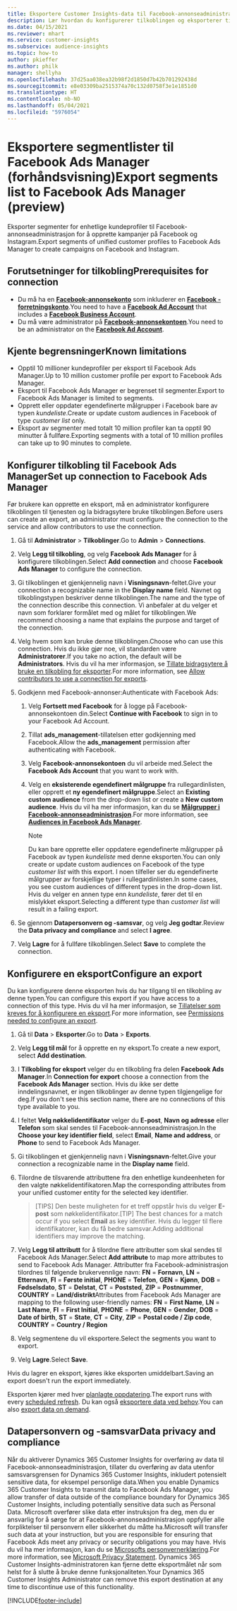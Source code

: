 ```yaml
---
title: Eksportere Customer Insights-data til Facebook-annonseadministrasjon
description: Lær hvordan du konfigurerer tilkoblingen og eksporterer til Facebook Ads Manager.
ms.date: 04/15/2021
ms.reviewer: mhart
ms.service: customer-insights
ms.subservice: audience-insights
ms.topic: how-to
author: pkieffer
ms.author: philk
manager: shellyha
ms.openlocfilehash: 37d25aa038ea32b98f2d1850d7b42b701292438d
ms.sourcegitcommit: e8e03309ba2515374a70c132d0758f3e1e1851d0
ms.translationtype: HT
ms.contentlocale: nb-NO
ms.lasthandoff: 05/04/2021
ms.locfileid: "5976054"
---
```

# <a name="export-segments-list-to-facebook-ads-manager-preview"></a><span data-ttu-id="db6c4-103">Eksportere segmentlister til Facebook Ads Manager (forhåndsvisning)</span><span class="sxs-lookup"><span data-stu-id="db6c4-103">Export segments list to Facebook Ads Manager (preview)</span></span>

<span data-ttu-id="db6c4-104">Eksporter segmenter for enhetlige kundeprofiler til Facebook-annonseadministrasjon for å opprette kampanjer på Facebook og Instagram.</span><span class="sxs-lookup"><span data-stu-id="db6c4-104">Export segments of unified customer profiles to Facebook Ads Manager to create campaigns on Facebook and Instagram.</span></span>

## <a name="prerequisites-for-connection"></a><span data-ttu-id="db6c4-105">Forutsetninger for tilkobling</span><span class="sxs-lookup"><span data-stu-id="db6c4-105">Prerequisites for connection</span></span>

- <span data-ttu-id="db6c4-106">Du må ha en [**Facebook-annonsekonto**](https://www.facebook.com/business/learn/lessons/step-by-step-ads-manager-account) som inkluderer en [**Facebook -forretningskonto**](https://business.facebook.com/).</span><span class="sxs-lookup"><span data-stu-id="db6c4-106">You need to have a [**Facebook Ad Account**](https://www.facebook.com/business/learn/lessons/step-by-step-ads-manager-account) that includes a [**Facebook Business Account**](https://business.facebook.com/).</span></span>
- <span data-ttu-id="db6c4-107">Du må være administrator på [**Facebook-annonsekontoen**](https://www.facebook.com/business/learn/lessons/step-by-step-ads-manager-account).</span><span class="sxs-lookup"><span data-stu-id="db6c4-107">You need to be an administrator on the [**Facebook Ad Account**](https://www.facebook.com/business/learn/lessons/step-by-step-ads-manager-account).</span></span>

## <a name="known-limitations"></a><span data-ttu-id="db6c4-108">Kjente begrensninger</span><span class="sxs-lookup"><span data-stu-id="db6c4-108">Known limitations</span></span>

- <span data-ttu-id="db6c4-109">Opptil 10 millioner kundeprofiler per eksport til Facebook Ads Manager.</span><span class="sxs-lookup"><span data-stu-id="db6c4-109">Up to 10 million customer profile per export to Facebook Ads Manager.</span></span>
- <span data-ttu-id="db6c4-110">Eksport til Facebook Ads Manager er begrenset til segmenter.</span><span class="sxs-lookup"><span data-stu-id="db6c4-110">Export to Facebook Ads Manager is limited to segments.</span></span>
- <span data-ttu-id="db6c4-111">Opprett eller oppdater egendefinerte målgrupper i Facebook bare av typen *kundeliste*.</span><span class="sxs-lookup"><span data-stu-id="db6c4-111">Create or update custom audiences in Facebook of type *customer list* only.</span></span>
- <span data-ttu-id="db6c4-112">Eksport av segmenter med totalt 10 million profiler kan ta opptil 90 minutter å fullføre.</span><span class="sxs-lookup"><span data-stu-id="db6c4-112">Exporting segments with a total of 10 million profiles can take up to 90 minutes to complete.</span></span>

## <a name="set-up-connection-to-facebook-ads-manager"></a><span data-ttu-id="db6c4-113">Konfigurer tilkobling til Facebook Ads Manager</span><span class="sxs-lookup"><span data-stu-id="db6c4-113">Set up connection to Facebook Ads Manager</span></span>

<span data-ttu-id="db6c4-114">Før brukere kan opprette en eksport, må en administrator konfigurere tilkoblingen til tjenesten og la bidragsytere bruke tilkoblingen.</span><span class="sxs-lookup"><span data-stu-id="db6c4-114">Before users can create an export, an administrator must configure the connection to the service and allow contributors to use the connection.</span></span>

1. <span data-ttu-id="db6c4-115">Gå til **Administrator** > **Tilkoblinger**.</span><span class="sxs-lookup"><span data-stu-id="db6c4-115">Go to **Admin** > **Connections**.</span></span>

1. <span data-ttu-id="db6c4-116">Velg **Legg til tilkobling**, og velg **Facebook Ads Manager** for å konfigurere tilkoblingen.</span><span class="sxs-lookup"><span data-stu-id="db6c4-116">Select **Add connection** and choose **Facebook Ads Manager** to configure the connection.</span></span>

1. <span data-ttu-id="db6c4-117">Gi tilkoblingen et gjenkjennelig navn i **Visningsnavn**-feltet.</span><span class="sxs-lookup"><span data-stu-id="db6c4-117">Give your connection a recognizable name in the **Display name** field.</span></span> <span data-ttu-id="db6c4-118">Navnet og tilkoblingstypen beskriver denne tilkoblingen.</span><span class="sxs-lookup"><span data-stu-id="db6c4-118">The name and the type of the connection describe this connection.</span></span> <span data-ttu-id="db6c4-119">Vi anbefaler at du velger et navn som forklarer formålet med og målet for tilkoblingen.</span><span class="sxs-lookup"><span data-stu-id="db6c4-119">We recommend choosing a name that explains the purpose and target of the connection.</span></span>

1. <span data-ttu-id="db6c4-120">Velg hvem som kan bruke denne tilkoblingen.</span><span class="sxs-lookup"><span data-stu-id="db6c4-120">Choose who can use this connection.</span></span> <span data-ttu-id="db6c4-121">Hvis du ikke gjør noe, vil standarden være **Administratorer**.</span><span class="sxs-lookup"><span data-stu-id="db6c4-121">If you take no action, the default will be **Administrators**.</span></span> <span data-ttu-id="db6c4-122">Hvis du vil ha mer informasjon, se [Tillate bidragsytere å bruke en tilkobling for eksporter](connections.md#allow-contributors-to-use-a-connection-for-exports).</span><span class="sxs-lookup"><span data-stu-id="db6c4-122">For more information, see [Allow contributors to use a connection for exports](connections.md#allow-contributors-to-use-a-connection-for-exports).</span></span>

1. <span data-ttu-id="db6c4-123">Godkjenn med Facebook-annonser:</span><span class="sxs-lookup"><span data-stu-id="db6c4-123">Authenticate with Facebook Ads:</span></span> 

   1. <span data-ttu-id="db6c4-124">Velg **Fortsett med Facebook** for å logge på Facebook-annonsekontoen din.</span><span class="sxs-lookup"><span data-stu-id="db6c4-124">Select **Continue with Facebook** to sign in to your Facebook Ad Account.</span></span>

   1. <span data-ttu-id="db6c4-125">Tillat **ads_management**-tillatelsen etter godkjenning med Facebook.</span><span class="sxs-lookup"><span data-stu-id="db6c4-125">Allow the **ads_management** permission after authenticating with Facebook.</span></span>

   1. <span data-ttu-id="db6c4-126">Velg **Facebook-annonsekontoen** du vil arbeide med.</span><span class="sxs-lookup"><span data-stu-id="db6c4-126">Select the **Facebook Ads Account** that you want to work with.</span></span>

   1. <span data-ttu-id="db6c4-127">Velg en **eksisterende egendefinert målgruppe** fra rullegardinlisten, eller opprett et **ny egendefinert målgruppe**.</span><span class="sxs-lookup"><span data-stu-id="db6c4-127">Select an **Existing custom audience** from the drop-down list or create a **New custom audience**.</span></span> <span data-ttu-id="db6c4-128">Hvis du vil ha mer informasjon, kan du se [**Målgrupper i Facebook-annonseadministrasjon**](https://www.facebook.com/business/help/744354708981227?id=2469097953376494).</span><span class="sxs-lookup"><span data-stu-id="db6c4-128">For more information, see [**Audiences in Facebook Ads Manager**](https://www.facebook.com/business/help/744354708981227?id=2469097953376494).</span></span>
      > [!NOTE]
      > <span data-ttu-id="db6c4-129">Du kan bare opprette eller oppdatere egendefinerte målgrupper på Facebook av typen *kundeliste* med denne eksporten.</span><span class="sxs-lookup"><span data-stu-id="db6c4-129">You can only create or update custom audiences on Facebook of the type *customer list* with this export.</span></span> <span data-ttu-id="db6c4-130">I noen tilfeller ser du egendefinerte målgrupper av forskjellige typer i rullegardinlisten.</span><span class="sxs-lookup"><span data-stu-id="db6c4-130">In some cases, you see custom audiences of different types in the drop-down list.</span></span> <span data-ttu-id="db6c4-131">Hvis du velger en annen type enn *kundeliste*, fører det til en mislykket eksport.</span><span class="sxs-lookup"><span data-stu-id="db6c4-131">Selecting a different type than *customer list* will result in a failing export.</span></span> 

1. <span data-ttu-id="db6c4-132">Se gjennom **Datapersonvern og -samsvar**, og velg **Jeg godtar**.</span><span class="sxs-lookup"><span data-stu-id="db6c4-132">Review the **Data privacy and compliance** and select **I agree**.</span></span>

1. <span data-ttu-id="db6c4-133">Velg **Lagre** for å fullføre tilkoblingen.</span><span class="sxs-lookup"><span data-stu-id="db6c4-133">Select **Save** to complete the connection.</span></span>

## <a name="configure-an-export"></a><span data-ttu-id="db6c4-134">Konfigurere en eksport</span><span class="sxs-lookup"><span data-stu-id="db6c4-134">Configure an export</span></span>

<span data-ttu-id="db6c4-135">Du kan konfigurere denne eksporten hvis du har tilgang til en tilkobling av denne typen.</span><span class="sxs-lookup"><span data-stu-id="db6c4-135">You can configure this export if you have access to a connection of this type.</span></span> <span data-ttu-id="db6c4-136">Hvis du vil ha mer informasjon, se [Tillatelser som kreves for å konfigurere en eksport](export-destinations.md#set-up-a-new-export).</span><span class="sxs-lookup"><span data-stu-id="db6c4-136">For more information, see [Permissions needed to configure an export](export-destinations.md#set-up-a-new-export).</span></span>

1. <span data-ttu-id="db6c4-137">Gå til **Data** > **Eksporter**.</span><span class="sxs-lookup"><span data-stu-id="db6c4-137">Go to **Data** > **Exports**.</span></span>

1. <span data-ttu-id="db6c4-138">Velg **Legg til mål** for å opprette en ny eksport.</span><span class="sxs-lookup"><span data-stu-id="db6c4-138">To create a new export, select **Add destination**.</span></span> 

1. <span data-ttu-id="db6c4-139">I **Tilkobling for eksport** velger du en tilkobling fra delen **Facebook Ads Manager**.</span><span class="sxs-lookup"><span data-stu-id="db6c4-139">In **Connection for export** choose a connection from the **Facebook Ads Manager** section.</span></span> <span data-ttu-id="db6c4-140">Hvis du ikke ser dette inndelingsnavnet, er ingen tilkoblinger av denne typen tilgjengelige for deg.</span><span class="sxs-lookup"><span data-stu-id="db6c4-140">If you don't see this section name, there are no connections of this type available to you.</span></span>

1. <span data-ttu-id="db6c4-141">I feltet **Velg nøkkelidentifikator** velger du **E-post**, **Navn og adresse** eller **Telefon** som skal sendes til Facebook-annonseadministrasjon.</span><span class="sxs-lookup"><span data-stu-id="db6c4-141">In the **Choose your key identifier field**, select **Email**, **Name and address**, or **Phone** to send to Facebook Ads Manager.</span></span> 

1. <span data-ttu-id="db6c4-142">Gi tilkoblingen et gjenkjennelig navn i **Visningsnavn**-feltet.</span><span class="sxs-lookup"><span data-stu-id="db6c4-142">Give your connection a recognizable name in the **Display name** field.</span></span>

1. <span data-ttu-id="db6c4-143">Tilordne de tilsvarende attributtene fra den enhetlige kundeenheten for den valgte nøkkelidentifikatoren.</span><span class="sxs-lookup"><span data-stu-id="db6c4-143">Map the corresponding attributes from your unified customer entity for the selected key identifier.</span></span>
   > <span data-ttu-id="db6c4-144">[TIPS] Den beste muligheten for et treff oppstår hvis du velger **E-post** som nøkkelidentifikator.</span><span class="sxs-lookup"><span data-stu-id="db6c4-144">[TIP] The best chances for a match occur if you select **Email** as key identifier.</span></span> <span data-ttu-id="db6c4-145">Hvis du legger til flere identifikatorer, kan du få bedre samsvar.</span><span class="sxs-lookup"><span data-stu-id="db6c4-145">Adding additional identifiers may improve the matching.</span></span>

1. <span data-ttu-id="db6c4-146">Velg **Legg til attributt** for å tilordne flere attributter som skal sendes til Facebook Ads Manager.</span><span class="sxs-lookup"><span data-stu-id="db6c4-146">Select **Add attribute** to map more attributes to send to Facebook Ads Manager.</span></span> <span data-ttu-id="db6c4-147">Attributter fra Facebook-administrasjon tilordnes til følgende brukervennlige navn: **FN** = **Fornavn**, **LN** = **Etternavn**, **FI** = **Første initial**, **PHONE** = **Telefon**, **GEN** = **Kjønn**, **DOB** = **Fødselsdato**, **ST** = **Delstat**, **CT** = **Poststed**, **ZIP** = **Postnummer**, **COUNTRY** = **Land/distrikt**</span><span class="sxs-lookup"><span data-stu-id="db6c4-147">Attributes from Facebook Ads Manager are mapping to the following user-friendly names: **FN** = **First Name**, **LN** = **Last Name**, **FI** = **First Initial**, **PHONE** = **Phone**, **GEN** = **Gender**, **DOB** = **Date of birth**, **ST** = **State**, **CT** = **City**, **ZIP** = **Postal code / Zip code**, **COUNTRY** = **Country / Region**</span></span>

1. <span data-ttu-id="db6c4-148">Velg segmentene du vil eksportere.</span><span class="sxs-lookup"><span data-stu-id="db6c4-148">Select the segments you want to export.</span></span>

1. <span data-ttu-id="db6c4-149">Velg **Lagre**.</span><span class="sxs-lookup"><span data-stu-id="db6c4-149">Select **Save**.</span></span>

<span data-ttu-id="db6c4-150">Hvis du lagrer en eksport, kjøres ikke eksporten umiddelbart.</span><span class="sxs-lookup"><span data-stu-id="db6c4-150">Saving an export doesn't run the export immediately.</span></span>

<span data-ttu-id="db6c4-151">Eksporten kjører med hver [planlagte oppdatering](system.md#schedule-tab).</span><span class="sxs-lookup"><span data-stu-id="db6c4-151">The export runs with every [scheduled refresh](system.md#schedule-tab).</span></span> <span data-ttu-id="db6c4-152">Du kan også [eksportere data ved behov](export-destinations.md#run-exports-on-demand).</span><span class="sxs-lookup"><span data-stu-id="db6c4-152">You can also [export data on demand](export-destinations.md#run-exports-on-demand).</span></span> 

## <a name="data-privacy-and-compliance"></a><span data-ttu-id="db6c4-153">Datapersonvern og -samsvar</span><span class="sxs-lookup"><span data-stu-id="db6c4-153">Data privacy and compliance</span></span>

<span data-ttu-id="db6c4-154">Når du aktiverer Dynamics 365 Customer Insights for overføring av data til Facebook-annonseadministrasjon, tillater du overføring av data utenfor samsvarsgrensen for Dynamics 365 Customer Insights, inkludert potensielt sensitive data, for eksempel personlige data.</span><span class="sxs-lookup"><span data-stu-id="db6c4-154">When you enable Dynamics 365 Customer Insights to transmit data to Facebook Ads Manager, you allow transfer of data outside of the compliance boundary for Dynamics 365 Customer Insights, including potentially sensitive data such as Personal Data.</span></span> <span data-ttu-id="db6c4-155">Microsoft overfører slike data etter instruksjon fra deg, men du er ansvarlig for å sørge for at Facebook-annonseadministrasjon oppfyller alle forpliktelser til personvern eller sikkerhet du måtte ha.</span><span class="sxs-lookup"><span data-stu-id="db6c4-155">Microsoft will transfer such data at your instruction, but you are responsible for ensuring that Facebook Ads meet any privacy or security obligations you may have.</span></span> <span data-ttu-id="db6c4-156">Hvis du vil ha mer informasjon, kan du se [Microsofts personvernerklæring](https://go.microsoft.com/fwlink/?linkid=396732).</span><span class="sxs-lookup"><span data-stu-id="db6c4-156">For more information, see [Microsoft Privacy Statement](https://go.microsoft.com/fwlink/?linkid=396732).</span></span>
<span data-ttu-id="db6c4-157">Dynamics 365 Customer Insights-administratoren kan fjerne dette eksportmålet når som helst for å slutte å bruke denne funksjonaliteten.</span><span class="sxs-lookup"><span data-stu-id="db6c4-157">Your Dynamics 365 Customer Insights Administrator can remove this export destination at any time to discontinue use of this functionality.</span></span>


[!INCLUDE[footer-include](../includes/footer-banner.md)]
